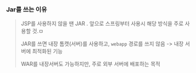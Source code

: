 ### Jar를 쓰는 이유
> JSP를 사용하지 않을 땐 JAR
>. 앞으로 스프링부터 사용시 해당 방식을 주로 사용할 것.ㅁ
>
> JAR를 쓰면 내장 톰캣(서버)를 사용하고, `webapp` 경로를 쓰지 않음 -> 내장 서버에 최적화된 기능
> 
> WAR를 내장서버도 가능하지만, 주로 외부 서버에 배포하는 목적

